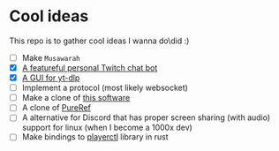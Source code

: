 # Cool ideas
This repo is to gather cool ideas I wanna do\did :)

- [ ] Make ``Musawarah``
- [x] [A featureful personal Twitch chat bot](https://github.com/BKSalman/sadmadbotlad)
- [x] [A GUI for yt-dlp](https://github.com/BKSalman/ytdlp-gui)
- [ ] Implement a protocol (most likely websocket)
- [ ] Make a clone of [this software](https://github.com/SebLague/Digital-Logic-Sim)
- [ ] A clone of [PureRef](https://www.pureref.com/)
- [ ] A alternative for Discord that has proper screen sharing (with audio) support for linux (when I become a 1000x dev)
- [ ] Make bindings to [playerctl](https://github.com/altdesktop/playerctl) library in rust
